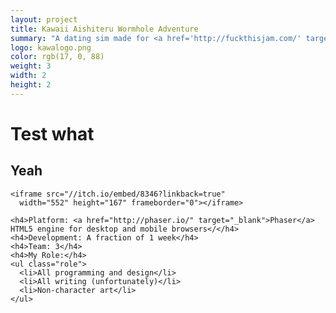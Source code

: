 ```yaml
---
layout: project
title: Kawaii Aishiteru Wormhole Adventure
summary: "A dating sim made for <a href='http://fuckthisjam.com/' target='_blank'>Fuck This Jame 2014</a>.<br />The goal was to make a game in a genre that you hate and/or know nothing about."
logo: kawalogo.png
color: rgb(17, 0, 88)
weight: 3
width: 2
height: 2
---
```


# Test what
## Yeah

    <iframe src="//itch.io/embed/8346?linkback=true" 
      width="552" height="167" frameborder="0"></iframe>
      
    <h4>Platform: <a href="http://phaser.io/" target="_blank">Phaser</a> HTML5 engine for desktop and mobile browsers</</h4>
    <h4>Development: A fraction of 1 week</h4>
    <h4>Team: 3</h4>
    <h4>My Role:</h4>
    <ul class="role">
      <li>All programming and design</li>
      <li>All writing (unfortunately)</li>
      <li>Non-character art</li>
    </ul>